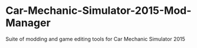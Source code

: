 # Car-Mechanic-Simulator-2015-Mod-Manager
Suite of modding and game editing tools for Car Mechanic Simulator 2015
